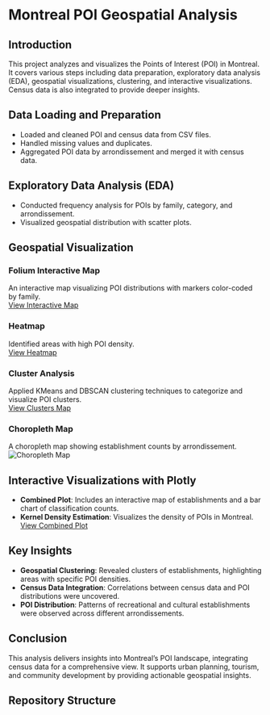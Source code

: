 # Montreal POI Geospatial Analysis

## Introduction

This project analyzes and visualizes the Points of Interest (POI) in Montreal. It covers various steps including data preparation, exploratory data analysis (EDA), geospatial visualizations, clustering, and interactive visualizations. Census data is also integrated to provide deeper insights.

## Data Loading and Preparation

- Loaded and cleaned POI and census data from CSV files.
- Handled missing values and duplicates.
- Aggregated POI data by arrondissement and merged it with census data.

## Exploratory Data Analysis (EDA)

- Conducted frequency analysis for POIs by family, category, and arrondissement.
- Visualized geospatial distribution with scatter plots.

## Geospatial Visualization

### Folium Interactive Map
An interactive map visualizing POI distributions with markers color-coded by family.  
[View Interactive Map](https://github.com/Fatemeh-za/Montreal-POI-Geospatial/blob/main/Results/montreal_establishments.html)

### Heatmap
Identified areas with high POI density.  
[View Heatmap](https://github.com/Fatemeh-za/Montreal-POI-Geospatial/blob/main/Results/POI%20Heatmap.html)

### Cluster Analysis
Applied KMeans and DBSCAN clustering techniques to categorize and visualize POI clusters.  
[View Clusters Map](https://github.com/Fatemeh-za/Montreal-POI-Geospatial/blob/main/Results/montreal_clusters.html)

### Choropleth Map
A choropleth map showing establishment counts by arrondissement.  
![Choropleth Map](https://github.com/Fatemeh-za/Montreal-POI-Geospatial/blob/main/Results/visualizations/choropleth_map.png)

## Interactive Visualizations with Plotly

- **Combined Plot**: Includes an interactive map of establishments and a bar chart of classification counts.
- **Kernel Density Estimation**: Visualizes the density of POIs in Montreal.  
[View Combined Plot](https://github.com/Fatemeh-za/Montreal-POI-Geospatial/blob/main/Results/interactive_visualizations.html)

## Key Insights

- **Geospatial Clustering**: Revealed clusters of establishments, highlighting areas with specific POI densities.
- **Census Data Integration**: Correlations between census data and POI distributions were uncovered.
- **POI Distribution**: Patterns of recreational and cultural establishments were observed across different arrondissements.

## Conclusion

This analysis delivers insights into Montreal’s POI landscape, integrating census data for a comprehensive view. It supports urban planning, tourism, and community development by providing actionable geospatial insights.

## Repository Structure

